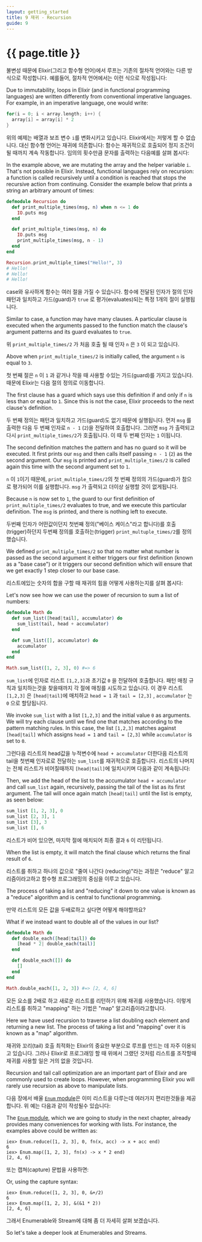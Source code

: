 ```yaml
---
layout: getting_started
title: 9 재귀 - Recursion
guide: 9
---
```


# {{ page.title }}

  <div class="toc"></div>

불변성 때문에 Elixir(그리고 함수형 언어)에서 루프는 기존의 절차적 언어와는 다른 방식으로 작성합니다. 예를들어, 절차적 언어에서는 이런 식으로 작성됩니다:

Due to immutability, loops in Elixir (and in functional programming languages) are written differently from conventional imperative languages. For example, in an imperative language, one would write:

```c
for(i = 0; i < array.length; i++) {
  array[i] = array[i] * 2
}
```

위의 예제는 배열과 보조 변수 `i`를 변화시키고 있습니다. Elixir에서는 저렇게 할 수 없습니다. 대신 함수형 언어는 재귀에 의존합니다: 함수는 재귀적으로 호출되어 정지 조건이 될 때까지 계속 작동합니다. 임의의 횟수만큼 문자를 출력하는 다음예를 살펴 봅시다:

In the example above, we are mutating the array and the helper variable `i`. That's not possible in Elixir. Instead, functional languages rely on recursion: a function is called recursively until a condition is reached that stops the recursive action from continuing. Consider the example below that prints a string an arbitrary amount of times:

```elixir
defmodule Recursion do
  def print_multiple_times(msg, n) when n <= 1 do
    IO.puts msg
  end

  def print_multiple_times(msg, n) do
    IO.puts msg
    print_multiple_times(msg, n - 1)
  end
end

Recursion.print_multiple_times("Hello!", 3)
# Hello!
# Hello!
# Hello!
```

case와 유사하게 함수는 여러 절을 가질 수 있습니다. 함수에 전달된 인자가 절의 인자패턴과 일치하고 가드(guard)가 `true` 로 평가(evaluates)되는 특정 1개의 절이 실행됩니다.

Similar to case, a function may have many clauses. A particular clause is executed when the arguments passed to the function match the clause's argument patterns and its guard evaluates to `true`.

위 `print_multiple_times/2` 가 처음 호출 될 때 인자 `n` 은 `3` 이 되고 있습니다.

Above when `print_multiple_times/2` is initially called, the argument `n` is equal to `3`.

첫 번째 절은 `n` 이 `1` 과 같거나 작을 때 사용할 수있는 가드(guard)를 가지고 있습니다. 때문에 Elixir는 다음 절의 정의로 이동합니다.

The first clause has a guard which says use this definition if and only if `n` is less than or equal to `1`. Since this is not the case, Elixir proceeds to the next clause's definition.

두 번째 정의는 패턴과 일치하고 가드(guard)도 없기 때문에 실행됩니다. 먼저 `msg` 를 출력한 다음 두 번째 인자로 `n - 1` (`2`)을 전달하여 호출합니다. 그러면 `msg` 가 출력되고 다시 `print_multiple_times/2`가 호출됩니다. 이 때 두 번째 인자는 `1` 이됩니다.

The second definition matches the pattern and has no guard so it will be executed. It first prints our `msg` and then calls itself passing `n - 1` (`2`) as the second argument. Our `msg` is printed and `print_multiple_times/2` is called again this time with the second argument set to `1`.

`n` 이 `1`이기 때문에, `print_multiple_times/2`의 첫 번째 정의의 가드(guard)가 참으로 평가되어 이를 실행합니다. `msg` 가 출력되고 더이상 실행할 것이 없게됩니다.

Because `n` is now set to `1`, the guard to our first definition of `print_multiple_times/2` evaluates to true, and we execute this particular definition. The `msg` is printed, and there is nothing left to execute.

두번째 인자가 어떤값이던지 첫번째 정의("베이스 케이스"라고 합니다)를 호출(trigger)하던지 두번째 정의를 호출하는(trigger) `print_multuple_times/2`를 정의했습니다.

We defined `print_multiple_times/2` so that no matter what number is passed as the second argument it either triggers our first definition (known as a "base case") or it triggers our second definition which will ensure that we get exactly 1 step closer to our base case.

리스트에있는 숫자의 합을 구할 때 재귀의 힘을 어떻게 사용하는지를 살펴 봅시다:

Let's now see how we can use the power of recursion to sum a list of numbers:

```elixir
defmodule Math do
  def sum_list([head|tail], accumulator) do
    sum_list(tail, head + accumulator)
  end

  def sum_list([], accumulator) do
    accumulator
  end
end

Math.sum_list([1, 2, 3], 0) #=> 6
```

`sum_list`에 인자로 리스트 `[1,2,3]`과 초기값 `0` 을 전달하여 호출합니다. 패턴 매칭 규칙과 일치하는것을 찾을때까지 각 절에 매칭를 시도하고 있습니다. 이 경우 리스트 `[1,2,3]` 은 `[head|tail]`에 매치하고 `head = 1` 과 `tail = [2,3]` , `accumulator` 는 `0` 으로 할당됩니다.

We invoke `sum_list` with a list `[1,2,3]` and the initial value `0` as arguments. We will try each clause until we find one that matches according to the pattern matching rules. In this case, the list `[1,2,3]` matches against `[head|tail]` which assigns `head = 1` and `tail = [2,3]` while `accumulator` is set to `0`.

그런다음 리스트의 head값을 누적변수에 `head + accumulator` 더한다음 리스트의 tail을 첫번째 인자로로 전달하는 `sum_list`를 재귀적으로 호출합니다. 리스트의 나머지는 전체 리스트가 비어질때까지 `[head|tail]`에 일치시키며 다음과 같이 계속됩니다:

Then, we add the head of the list to the accumulator `head + accumulator` and call `sum_list` again, recursively, passing the tail of the list as its first argument. The tail will once again match `[head|tail]` until the list is empty, as seen below:

```elixir
sum_list [1, 2, 3], 0
sum_list [2, 3], 1
sum_list [3], 3
sum_list [], 6
```

리스트가 비어 있으면, 마지막 절에 매치되어 최종 결과 `6` 이 리턴됩니다.

When the list is empty, it will match the final clause which returns the final result of `6`.

리스트를 취하고 하나의 값으로 "줄여 나간다 (reducing)"라는 과정은 "reduce" 알고리즘이라고하고 함수형 프로그래밍의 중심을 이루고 있습니다.

The process of taking a list and "reducing" it down to one value is known as a "reduce" algorithm and is central to functional programming.

만약 리스트의 모든 값을 두배로하고 싶다면 어떻게 해야할까요?

What if we instead want to double all of the values in our list?

```elixir
defmodule Math do
  def double_each([head|tail]) do
    [head * 2| double_each(tail)]
  end

  def double_each([]) do
    []
  end
end

Math.double_each([1, 2, 3]) #=> [2, 4, 6]
```

모든 요소를 2배로 하고 새로운 리스트를 리턴하기 위해 재귀를 사용했습니다. 이렇게 리스트를 취하고 "mapping" 하는 기법은 "map" 알고리즘이라고합니다.

Here we have used recursion to traverse a list doubling each element and returning a new list. The process of taking a list and "mapping" over it is known as a "map" algorithm.

재귀와 꼬리(tail) 호출 최적화는 Elixir의 중요한 부분으로 루프를 만드는 데 자주 이용되고 있습니다. 그러나 Elixir로 프로그래밍 할 때 위에서 그랬던 것처럼 리스트를 조작할때 재귀를 사용할 일은 거의 없을 것입니다.

Recursion and tail call optimization are an important part of Elixir and are commonly used to create loops. However, when programming Elixir you will rarely use recursion as above to manipulate lists.

다음 장에서 배울 [`Enum` module](/docs/stable/elixir/Enum.html)은 이미 리스트을 다루는데 여러가지 편리한것들을 제공합니다. 위 예는 다음과 같이 작성될수 있습니다:

The [`Enum` module](/docs/stable/elixir/Enum.html), which we are going to study in the next chapter, already provides many conveniences for working with lists. For instance, the examples above could be written as:

```iex
iex> Enum.reduce([1, 2, 3], 0, fn(x, acc) -> x + acc end)
6
iex> Enum.map([1, 2, 3], fn(x) -> x * 2 end)
[2, 4, 6]
```

또는 캡쳐(capture) 문법을 사용하면:

Or, using the capture syntax:

```iex
iex> Enum.reduce([1, 2, 3], 0, &+/2)
6
iex> Enum.map([1, 2, 3], &(&1 * 2))
[2, 4, 6]
```

그래서 Enumerable와 Stream에 대해 좀 더 자세히 살펴 보겠습니다.

So let's take a deeper look at Enumerables and Streams.
